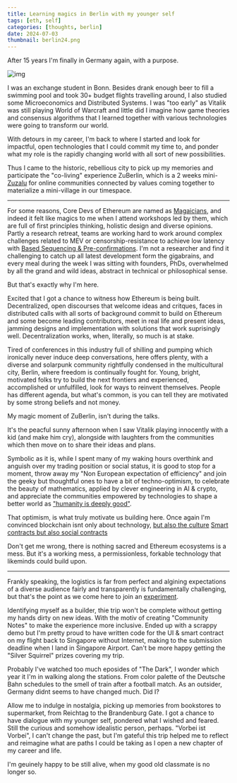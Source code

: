 ```yaml
---
title: Learning magics in Berlin with my younger self
tags: [eth, self]
categories: [thoughts, berlin]
date: 2024-07-03
thumbnail: berlin24.png
---
```


<!-- ## Learning magics in Berlin with my younger self -->

After 15 years I'm finally in Germany again, with a purpose. 

![img](berlin24.jpg)

I was an exchange student in Bonn. Besides drank enough beer to fill a swimming pool and took 30+ budget flights travelling around, I also studied some Microeconomics and Distributed Systems. I was "too early" as Vitalik was still playing World of Warcraft and little did I imagine how game theories and consensus algorithms that I learned together with various technologies were going to transform our world.

With detours in my career, I'm back to where I started and look for impactful, open technologies that I could commit my time to, and ponder what my role is the rapidly changing world with all sort of new possibilities. 

Thus I came to the historic, rebellious city to pick up my memories and participate the "co-living" experience ZuBerlin, which is a 2 weeks mini-[Zuzalu](https://www.palladiummag.com/2023/10/06/why-i-built-zuzalu/) for online communities connected by values coming together to materialize a mini-village in our timespace.

---

For some reasons, Core Devs of Ethereum are named as [Magaicians](https://ethereum-magicians.org/), and indeed it felt like magics to me when I attend workshops led by them, which are full of first principles thinking, holistic design and diverse opinions. Partly a research retreat, teams are working hard to work around complex challenges related to MEV or censorship-resistance to achieve low latency with [Based Sequencing & Pre-confirmations](https://ethresear.ch/t/based-preconfirmations/17353). I'm not a researcher and find it challenging to catch up all latest development form the gigabrains, and every meal during the week I was sitting with founders, PhDs, overwhelmed by all the grand and wild ideas, abstract in technical or philosophical sense.

But that's exactly why I'm here. 

Excited that I got a chance to witness how Ethereum is being built. Decentralized, open discourses that welcome ideas and critques, faces in distributed calls with all sorts of background commit to build on Ethereum and some become leading contributors, meet in real life and present ideas, jamming designs and implementation with solutions that work suprisingly well.
Decentralization works, when, literally, so much is at stake. 

Tired of conferences in this industry full of shilling and pumping which ironically never induce deep conversations, here offers plenty, with a diverse and solarpunk community rightfully condensed in the multicultural city, Berlin, where freedom is continually fought for. Young, bright, motivated folks try to build the next frontiers and experienced, accomplished or unfulfilled, look for ways to reinvent themselves. People has different agenda, but what's common, is you can tell they are motivated by some strong beliefs and not money. 

My magic moment of ZuBerlin, isn't during the talks.

It's the peacful sunny afternoon when I saw Vitalik playing innocently with a kid (and make him cry), alongside with laughters from the communities which then move on to share their ideas and plans.

Symbolic as it is, while I spent many of my waking hours overthink and anguish over my trading position or social status, it is good to stop for a moment, throw away my "Non European expectation of efficiency" and join the geeky but thoughtful ones to have a bit of techno-optimism, to celebrate the beauty of mathematics, applied by clever engineering in AI & crypto, and appreciate the communities empowered by technologies to shape a better world as ["humanity is deeply good"](https://vitalik.eth.limo/general/2023/11/27/techno_optimism.html#dacc). 

That optimism, is what truly motivate us building here. Once again I'm convinced blockchain isnt only about technology, [but also the culture](https://vitalik.eth.limo/general/2024/05/29/l2culture.html#:~:text=The%20core%20value%20proposition%20of,infrastructure%20to%20achieve%20those%20values.)
[Smart contracts but also social contracts](https://vitalik.eth.limo/general/2021/03/23/legitimacy.html)

Don't get me wrong, there is nothing sacred and Ethereum ecosystems is a mess. But it's a working mess, a permissionless, forkable technology that likeminds could build upon.  


---

Frankly speaking, the logistics is far from perfect and algining expectations of a diverse audience fairly and transparently is fundamentally challenging, but that's the point as we come here to join an [experiment](https://www.palladiummag.com/2023/10/06/why-i-built-zuzalu/).

Identifying myself as a builder, thie trip won't be complete without getting my hands dirty on new ideas. With the motiv of creating "Community Notes" to make the experience more inclusive. Ended up with a scrappy demo but I'm pretty proud to have written code for the UI & smart contract on my flight back to Singapore without Internet, making to the submission deadline when I land in Singapore Airport. Can't be more happy getting the "Silver Squirrel" prizes covering my trip.   

Probably I've watched too much eposides of "The Dark", I wonder which year it I'm in walking along the stations. From color palette of the Deutsche Bahn schedules to the smell of train after a football match. As an outsider, Germany didnt seems to have changed much. Did I? 

Allow me to indulge in nostalgia, picking up memories from bookstores to supermarket, from Reichtag to the Brandenburg Gate. I got a chance to have dialogue with my younger self, pondered what I wished and feared. Still the curious and somehow idealistic person, perhaps. "Vorbei ist Vorbei", I can't change the past, but I'm gateful this trip helped me to reflect and reimagine what are paths I could be taking as I open a new chapter of my career and life.

I'm geuinely happy to be still alive, when my good old classmate is no longer so. 


